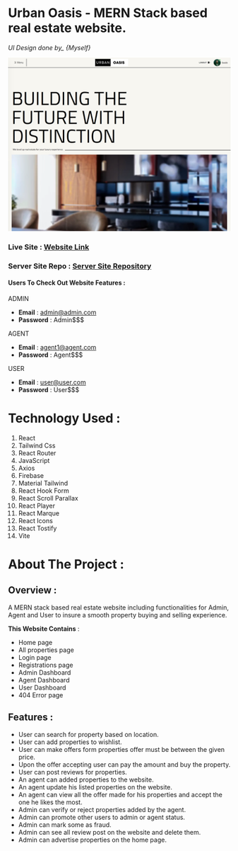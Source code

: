 # Urban Oasis - MERN Stack based real estate website.

_UI Design done by\_ {Myself}_

![Website Hero](./public/urban-oasis.png)

### Live Site : [Website Link](https://urban-oasis-indev.web.app/)

### Server Site Repo : [Server Site Repository](https://github.com/programming-hero-web-course1/b9a12-server-side-dev-ahad-ali)

#### Users To Check Out Website Features :

ADMIN

- **Email** : admin@admin.com
- **Password** : Admin$$$

AGENT

- **Email** : agent1@agent.com
- **Password** : Agent$$$

USER

- **Email** : user@user.com
- **Password** : User$$$

# Technology Used :

1. React
2. Tailwind Css
3. React Router
4. JavaScript
5. Axios
6. Firebase
7. Material Tailwind
8. React Hook Form
9. React Scroll Parallax
10. React Player
11. React Marque
12. React Icons
13. React Tostify
14. Vite

# About The Project :

## Overview :

A MERN stack based real estate website including functionalities for Admin, Agent and User to insure a smooth property buying and selling experience.

**This Website Contains** :

- Home page
- All properties page
- Login page
- Registrations page
- Admin Dashboard
- Agent Dashboard
- User Dashboard
- 404 Error page

## Features :

- User can search for property based on location.
- User can add properties to wishlist.
- User can make offers form properties offer must be between the given price.
- Upon the offer accepting user can pay the amount and buy the property.
- User can post reviews for properties.
- An agent can added properties to the website.
- An agent update his listed properties on the website.
- An agent can view all the offer made for his properties and accept the one he likes the most.
- Admin can verify or reject properties added by the agent.
- Admin can promote other users to admin or agent status.
- Admin can mark some as fraud.
- Admin can see all review post on the website and delete them.
- Admin can advertise properties on the home page.
